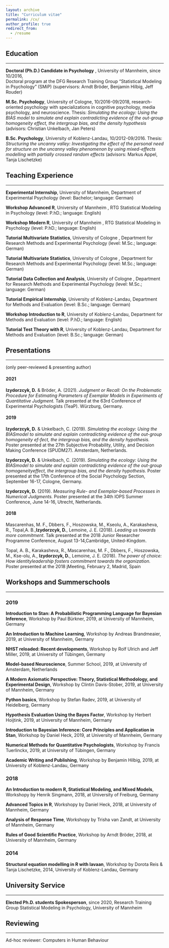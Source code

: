 ```yaml
---
layout: archive
title: "Curriculum vitae"
permalink: /cv/
author_profile: true
redirect_from:
  - /resume
---
```


## Education
***

**Doctoral (Ph.D.) Candidate in Psychology** , University of Mannheim, since 10/2016,  
Doctoral program at the DFG Research Training Group “Statistical Modeling in Psychology” (SMiP) (supervisors: Arndt Bröder, Benjamin Hilbig, Jeff Rouder)

**M.Sc. Psychology**, University of Cologne, 10/2016-09/2018, research-oriented psychology with specializations in cognitive psychology, media psychology, and neuroscience. Thesis: _Simulating the ecology: Using the BIAS model to simulate and explain contradicting evidence of the out-group homogeneity effect, the intergroup bias, and the density hypothesis_  (advisors: Christian Unkelbach, Jan Peters)

**B.Sc. Psychology**, University of Koblenz-Landau, 10/2012-09/2016.
Thesis: _Structuring the uncanny valley: Investigating the effect of the personal need for structure on the uncanny valley phenomenon by using mixed-effects modelling with partially  crossed random effects_  (advisors: Markus Appel, Tanja Lischetzke)
 

## Teaching Experience
***
**Experimental Internship**, University of Mannheim, Department of Experimental Psychology (level: Bachelor; language: German)

**Workshop Advanced R**, University of Mannheim , RTG Statistical Modeling in Psychology (level: P.hD.; language: English)

**Workshop Modern R**, University of Mannheim , RTG Statistical Modeling in Psychology (level: P.hD.; language: English)

**Tutorial Multivariate Statistics**, University of Cologne , Department for Research Methods and Experimental Psychology (level: M.Sc.; language: German)

**Tutorial Multivariate Statistics**, University of Cologne , Department for Research Methods and Experimental Psychology (level: M.Sc.; language: German)
 
**Tutorial Data Collection and Analysis**, University of Cologne , Department for Research Methods and Experimental Psychology  (level: M.Sc.; language: German)

**Tutorial Empirical Internship**, University of Koblenz-Landau, Department for Methods and Evaluation (level: B.Sc.; language: German)

**Workshop Introduction to R**, University of Koblenz-Landau, Department for Methods and Evaluation (level: P.hD.; language: English)

**Tutorial Test Theory with R**, University of Koblenz-Landau, Department for Methods and Evaluation (level: B.Sc.; language: German)


## Presentations
***
(only peer-reviewed & presenting author)

#### 2021

**Izydorzcyk,  D.** & Bröder,  A. (2021). *Judgment or Recall: On the Problematic Procedure for Estimating Parameters of Exemplar Models in Experiments of Quantitative Judgment.*  Talk presented at the 63rd Conference of Experimental Psychologists (TeaP). Würzburg, Germany.

#### 2019

**Izydorzcyk,  D.** & Unkelbach,  C. (2019). *Simulating the ecology:  Using the BIASmodel to simulate and explain contradicting evidence of the out-group homogeneity ef-fect, the intergroup bias, and the density hypothesis.*  Poster presented at the 27th Subjective Probability, Utility, and Decision Making Conference (SPUDM27). Amsterdam, Netherlands.

**Izydorzcyk,  D.** & Unkelbach,  C. (2019). *Simulating the ecology:  Using the BIASmodel  to  simulate  and  explain  contradicting  evidence  of  the  out-group  homogeneityeffect, the intergroup bias, and the density hypothesis.*  Poster presented at the 17th Conference of the Social Psychology Section, September 16-17, Cologne, Germany.

**Izydorzcyk,  D.** (2019). *Measuring  Rule-  and  Exemplar-based  Processes  in  Numerical Judgments.*  Poster presented at the 34th IOPS Summer Conference, June 14-16, Utrecht, Netherlands.


#### 2018


Mascarenhas, M. F., Dbbers, F., Hoszowska, M., Kseolu, A., Karakasheva, R., Topal,A. B.,**Izydorzcyk, D.**, Lemoine, J. E. (2018). *Leading us towards more commitment*. Talk presented at the 2018 Junior Researcher Programme Conference, August 13-14,Cambridge, United-Kingdom.

Topal, A. B., Karakasheva, R., Mascarenhas, M. F., Dbbers, F., Hoszowska, M., Kse-olu, A., **Izydorzcyk, D.**, Lemoine, J. E. (2018). *The power of choice:  How identityleadership fosters commitment towards the organization.*  Poster presented at the 2018 jMeeting, February 2, Madrid, Spain

## Workshops and Summerschools
***

### 2019 

**Introduction to Stan: A Probabilistic Programming Language for Bayesian Inference**, Workshop by Paul Bürkner, 2019, at University of Mannheim, Germany 

**An Introduction to Machine Learning**, Workshop by Andreas Brandmeaier, 2019, at University of Mannheim, Germany 

**NHST reloaded: Recent developments**, Workshop by Rolf Ulrich and Jeff Miller, 2019, at University of Tübingen, Germany 

**Model-based Neuroscience**, Summer School, 2019, at University of Amsterdam, Netherlands

**A Modern Axiomatic Perspective: Theory, Statistical Methodology, and Experimental Design**, Workshop by Clintin Davis-Stober, 2019, at University of Mannheim, Germany

**Python basics**, Workshop by Stefan Radev, 2019, at University of Heidelberg, Germany

**Hypothesis Evaluation Using the Bayes Factor**, Workshop by Herbert Hoijtink, 2019, at University of Mannheim, Germany

**Introduction to Bayesian Inference: Core Principles and Application in Stan**,  Workshop by Daniel Heck, 2019, at University of Mannheim, Germany

**Numerical Methods for Quantitative Psychologists**, Workshop by Francis Tuerlinckx, 2019, at University of Tübingen, Germany

**Academic Writing and Publishing**, Workshop by Benjamin Hilbig, 2019, at University of Koblenz-Landau, Germany

### 2018

**An Introduction to modern R, Statistical Modeling, and Mixed Models**, Workshopy by Henrik Singmann, 2018, at University of Freiburg, Germany

**Advanced Topics in R**, Workshopy by Daniel Heck, 2018, at University of Mannheim, Germany

**Analysis of Response Time**, Workshopy by Trisha van Zandt, at University of Mannheim, Germany

**Rules of Good Scientific Practice**, Workshop by Arndt Bröder, 2018, at University of Mannheim, Germany

### 2014

**Structural equation modelling in R with lavaan**, Workshop by Dorota Reis & Tanja Lischetzke, 2014, University of Koblenz-Landau, Germany



## University Service
***

**Elected Ph.D. students Spokesperson**, since 2020, Research Training Group Statistical Modeling in Psychology, University of Mannheim

## Reviewing
***
Ad-hoc reviewer:  Computers in Human Behaviour



